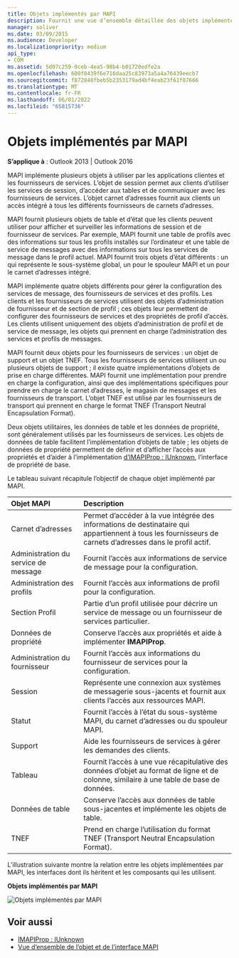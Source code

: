 ```yaml
---
title: Objets implémentés par MAPI
description: Fournit une vue d’ensemble détaillée des objets implémentés par MAPI pour une utilisation par les clients et les fournisseurs de services.
manager: soliver
ms.date: 03/09/2015
ms.audience: Developer
ms.localizationpriority: medium
api_type:
- COM
ms.assetid: 5d07c259-0ceb-4ea5-98b4-b01720edfe2a
ms.openlocfilehash: 600f8439f6e716daa25c83973a5a4a76439eecb7
ms.sourcegitcommit: f872848fbeb5b2353179ad4bf4eab23f61f87666
ms.translationtype: MT
ms.contentlocale: fr-FR
ms.lasthandoff: 06/01/2022
ms.locfileid: "65815736"
---
```

# <a name="mapi-implemented-objects"></a>Objets implémentés par MAPI
  
**S’applique à** : Outlook 2013 | Outlook 2016 
  
MAPI implémente plusieurs objets à utiliser par les applications clientes et les fournisseurs de services. L’objet de session permet aux clients d’utiliser les services de session, d’accéder aux tables et de communiquer avec les fournisseurs de services. L’objet carnet d’adresses fournit aux clients un accès intégré à tous les différents fournisseurs de carnets d’adresses. 
  
MAPI fournit plusieurs objets de table et d’état que les clients peuvent utiliser pour afficher et surveiller les informations de session et de fournisseur de services. Par exemple, MAPI fournit une table de profils avec des informations sur tous les profils installés sur l’ordinateur et une table de service de messages avec des informations sur tous les services de message dans le profil actuel. MAPI fournit trois objets d’état différents : un qui représente le sous-système global, un pour le spouleur MAPI et un pour le carnet d’adresses intégré. 
  
MAPI implémente quatre objets différents pour gérer la configuration des services de message, des fournisseurs de services et des profils. Les clients et les fournisseurs de services utilisent des objets d’administration de fournisseur et de section de profil ; ces objets leur permettent de configurer des fournisseurs de services et des propriétés de profil d’accès. Les clients utilisent uniquement des objets d’administration de profil et de service de message, les objets qui prennent en charge l’administration des services et profils de messages. 
  
MAPI fournit deux objets pour les fournisseurs de services : un objet de support et un objet TNEF. Tous les fournisseurs de services utilisent un ou plusieurs objets de support ; il existe quatre implémentations d’objets de prise en charge différentes. MAPI fournit une implémentation pour prendre en charge la configuration, ainsi que des implémentations spécifiques pour prendre en charge le carnet d’adresses, le magasin de messages et les fournisseurs de transport. L’objet TNEF est utilisé par les fournisseurs de transport qui prennent en charge le format TNEF (Transport Neutral Encapsulation Format).
  
Deux objets utilitaires, les données de table et les données de propriété, sont généralement utilisés par les fournisseurs de services. Les objets de données de table facilitent l’implémentation d’objets de table ; les objets de données de propriété permettent de définir et d’afficher l’accès aux propriétés et d’aider à l’implémentation [d’IMAPIProp : IUnknown](imapipropiunknown.md), l’interface de propriété de base. 
  
Le tableau suivant récapitule l’objectif de chaque objet implémenté par MAPI.
  
|**Objet MAPI**|**Description**|
|:-----|:-----|
|Carnet d’adresses  <br/> |Permet d’accéder à la vue intégrée des informations de destinataire qui appartiennent à tous les fournisseurs de carnets d’adresses dans le profil actif. |
|Administration du service de message  <br/> |Fournit l’accès aux informations de service de message pour la configuration. |
|Administration des profils  <br/> |Fournit l’accès aux informations de profil pour la configuration. |
|Section Profil  <br/> |Partie d’un profil utilisée pour décrire un service de message ou un fournisseur de services particulier. |
|Données de propriété  <br/> |Conserve l’accès aux propriétés et aide à implémenter **IMAPIProp**. |
|Administration du fournisseur  <br/> |Fournit l’accès aux informations du fournisseur de services pour la configuration. |
|Session  <br/> |Représente une connexion aux systèmes de messagerie sous-jacents et fournit aux clients l’accès aux ressources MAPI. |
|Statut  <br/> |Fournit l’accès à l’état du sous-système MAPI, du carnet d’adresses ou du spouleur MAPI. |
|Support  <br/> |Aide les fournisseurs de services à gérer les demandes des clients. |
|Tableau  <br/> |Fournit l’accès à une vue récapitulative des données d’objet au format de ligne et de colonne, similaire à une table de base de données. |
|Données de table  <br/> |Conserve l’accès aux données de table sous-jacentes et implémente les objets de table. |
|TNEF  <br/> |Prend en charge l’utilisation du format TNEF (Transport Neutral Encapsulation Format). |
   
L’illustration suivante montre la relation entre les objets implémentées par MAPI, les interfaces dont ils héritent et les composants qui les utilisent. 
  
**Objets implémentés par MAPI**
  
![Objets implémentés par MAPI](media/amapi_68.gif "Objets implémentés par MAPI")
  
## <a name="see-also"></a>Voir aussi

- [IMAPIProp : IUnknown](imapipropiunknown.md)
- [Vue d’ensemble de l’objet et de l’interface MAPI](mapi-object-and-interface-overview.md)

